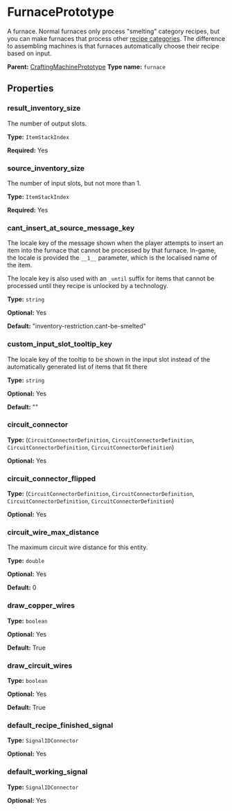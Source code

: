 # FurnacePrototype

A furnace. Normal furnaces only process "smelting" category recipes, but you can make furnaces that process other [recipe categories](prototype:RecipeCategory). The difference to assembling machines is that furnaces automatically choose their recipe based on input.

**Parent:** [CraftingMachinePrototype](CraftingMachinePrototype.md)
**Type name:** `furnace`

## Properties

### result_inventory_size

The number of output slots.

**Type:** `ItemStackIndex`

**Required:** Yes

### source_inventory_size

The number of input slots, but not more than 1.

**Type:** `ItemStackIndex`

**Required:** Yes

### cant_insert_at_source_message_key

The locale key of the message shown when the player attempts to insert an item into the furnace that cannot be processed by that furnace. In-game, the locale is provided the `__1__` parameter, which is the localised name of the item.

The locale key is also used with an `_until` suffix for items that cannot be processed until they recipe is unlocked by a technology.

**Type:** `string`

**Optional:** Yes

**Default:** "inventory-restriction.cant-be-smelted"

### custom_input_slot_tooltip_key

The locale key of the tooltip to be shown in the input slot instead of the automatically generated list of items that fit there

**Type:** `string`

**Optional:** Yes

**Default:** ""

### circuit_connector

**Type:** (`CircuitConnectorDefinition`, `CircuitConnectorDefinition`, `CircuitConnectorDefinition`, `CircuitConnectorDefinition`)

**Optional:** Yes

### circuit_connector_flipped

**Type:** (`CircuitConnectorDefinition`, `CircuitConnectorDefinition`, `CircuitConnectorDefinition`, `CircuitConnectorDefinition`)

**Optional:** Yes

### circuit_wire_max_distance

The maximum circuit wire distance for this entity.

**Type:** `double`

**Optional:** Yes

**Default:** 0

### draw_copper_wires

**Type:** `boolean`

**Optional:** Yes

**Default:** True

### draw_circuit_wires

**Type:** `boolean`

**Optional:** Yes

**Default:** True

### default_recipe_finished_signal

**Type:** `SignalIDConnector`

**Optional:** Yes

### default_working_signal

**Type:** `SignalIDConnector`

**Optional:** Yes


